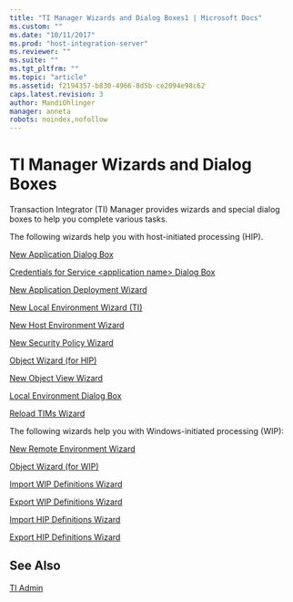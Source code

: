 ```yaml
---
title: "TI Manager Wizards and Dialog Boxes1 | Microsoft Docs"
ms.custom: ""
ms.date: "10/11/2017"
ms.prod: "host-integration-server"
ms.reviewer: ""
ms.suite: ""
ms.tgt_pltfrm: ""
ms.topic: "article"
ms.assetid: f2194357-b830-4966-8d5b-ce2094e98c62
caps.latest.revision: 3
author: MandiOhlinger
manager: anneta
robots: noindex,nofollow
---
```

# TI Manager Wizards and Dialog Boxes
Transaction Integrator (TI) Manager provides wizards and special dialog boxes to help you complete various tasks.  
  
 The following wizards help you with host-initiated processing (HIP).  
  
 [New Application Dialog Box](../core/new-application-dialog-box.md)  
  
 [Credentials for Service \<application name> Dialog Box](../core/credentials-for-service-application-name-dialog-box.md)  
  
 [New Application Deployment Wizard](../core/new-application-deployment-wizard.md)  
  
 [New Local Environment Wizard (TI)](../core/new-local-environment-wizard-ti.md)  
  
 [New Host Environment Wizard](../core/new-host-environment-wizard.md)  
  
 [New Security Policy Wizard](../core/new-security-policy-wizard.md)  
  
 [Object Wizard (for HIP)](../core/object-wizard-for-hip.md)  
  
 [New Object View Wizard](../core/new-object-view-wizard.md)  
  
 [Local Environment Dialog Box](../core/local-environment-dialog-box.md)  
  
 [Reload TIMs Wizard](../core/reload-tims-wizard.md)  
  
 The following wizards help you with Windows-initiated processing (WIP):  
  
 [New Remote Environment Wizard](../core/new-remote-environment-wizard.md)  
  
 [Object Wizard (for WIP)](../core/object-wizard-for-wip.md)  
  
 [Import WIP Definitions Wizard](../core/import-wip-definitions-wizard.md)  
  
 [Export WIP Definitions Wizard](../core/export-wip-definitions-wizard.md)  
  
 [Import HIP Definitions Wizard](../core/import-hip-definitions-wizard.md)  
  
 [Export HIP Definitions Wizard](../core/export-hip-definitions-wizard.md)  
  
## See Also  
 [TI Admin](../core/ti-admin.md)
